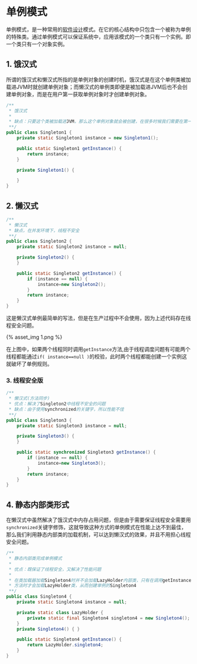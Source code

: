 # 单例模式

单例模式，是一种常用的[软件设计](https://baike.baidu.com/item/软件设计/10170122)模式。在它的核心结构中只包含一个被称为单例的特殊类。通过单例模式可以保证系统中，应用该模式的一个类只有一个实例。即一个类只有一个对象实例。<!--more-->

## **1. 饿汉式**

所谓的饿汉式和懒汉式所指的是单例对象的创建时机，饿汉式是在这个单例类被加载进JVM时就创建单例对象；而懒汉式的单例类即便是被加载进JVM后也不会创建单例对象，而是在用户第一获取单例对象时才创建单例对象。

```java
/**
 * 饿汉式
 *
 * 缺点：只要这个类被加载进JVM，那么这个单例对象就会被创建，在很多时候我们需要在第一次使用时创建这个单例对象，从而节省内存开销
 **/
public class Singleton1 {
    private static Singleton1 instance = new Singleton1();

    public static Singleton1 getInstance() {
        return instance;
    }

    private Singleton1() {

    }
}

```



## **2. 懒汉式**

```java
/**
 * 懒汉式
 * 缺点，在并发环境下，线程不安全
 **/
public class Singleton2 {
    private static Singleton2 instance = null;

    private Singleton2() {
    }

    public static Singleton2 getInstance() {
        if (instance == null) {
            instance=new Singleton2();
        }
        return instance;
    }
}
```

这是懒汉式单例最简单的写法，但是在生产过程中不会使用，因为上述代码存在线程安全问题。

{% asset_img 1.png %}

在上图中，如果两个线程同时调用`getInstance`方法,由于线程调度问题有可能两个线程都能通过`if( instance==null )`的校验，此时两个线程都能创建一个实例这就破坏了单例规则。

### **3. 线程安全版**

```java
/**
 * 懒汉式(方法同步)
 * 优点：解决了Singleton2中线程不安全的问题
 * 缺点：由于使用synchronized的关键字，所以性能不佳
 **/
public class Singleton3 {
    private static Singleton3 instance = null;

    private Singleton3() {
    }

    public static synchronized Singleton3 getInstance() {
        if (instance == null) {
            instance=new Singleton3();
        }
        return instance;
    }
}
```



## **4. 静态内部类形式**

在懒汉式中虽然解决了饿汉式中内存占用问题，但是由于需要保证线程安全需要用`synchronized`关键字修饰，这就导致这种方式的单例模式在性能上达不到最佳，那么我们利用静态内部类的加载机制，可以达到懒汉式的效果，并且不用担心线程安全问题。

```java
/**
 * 静态内部类完成单例模式
 *
 * 优点：既保证了线程安全，又解决了性能问题
 *
 * 在类加载器加载Singleton4时并不会加载LazyHolder内部类，只有在调用getInstance
 * 方法时才会加载LazyHolder类，从而创建单例的Singleton4
 **/
public class Singleton4 {
    private static Singleton4 instance = null;

    private static class LazyHolder {
        private static final Singleton4 singleton4 = new Singleton4();
    }
    private Singleton4() { }

    public static Singleton4 getInstance() {
        return LazyHolder.singleton4;
    }
}

```

